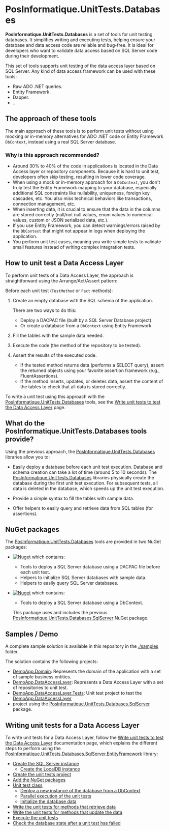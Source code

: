 # PosInformatique.UnitTests.Databases

**PosInformatique.UnitTests.Databases** is a set of tools for unit testing databases.
It simplifies writing and executing tests, helping ensure your database and data access code are reliable and bug-free.
It is ideal for developers who want to validate data access based on SQL Server code during their development.

This set of tools supports unit testing of the data access layer based on SQL Server.
Any kind of data access framework can be used with these tools:
- Raw ADO .NET queries.
- Entity Framework.
- Dapper.
- ...

## The approach of these tools

The main approach of these tools is to perform unit tests without using mocking or in-memory alternatives for ADO .NET code or Entity Framework `DbContext`, instead using a real SQL Server database.

### Why is this approach recommended?

- Around 30% to 40% of the code in applications is located in the Data Access layer or repository components. Because it is hard to unit test, developers often skip testing,
resulting in lower code coverage.
- When using a mock or in-memory approach for a `DbContext`, you don't truly test the Entity Framework mapping to your database, especially additional SQL constraints like nullability, uniqueness, foreign key cascades, etc.
You also miss technical behaviors like transactions, connection management, etc.
- When inserting data, it is crucial to ensure that the data in the columns are stored correctly (null/not null values, enum values to numerical values, custom or JSON serialized data, etc.).
- If you use Entity Framework, you can detect warnings/errors raised by the `DbContext` that might not appear in logs when deploying the application.
- You perform unit test cases, meaning you write simple tests to validate small features instead of writing complex integration tests.

## How to unit test a Data Access Layer

To perform unit tests of a Data Access Layer, the approach is straightforward using the Arrange/Act/Assert pattern:

Before each unit test (`TestMethod` or `Fact` methods):

1. Create an empty database with the SQL schema of the application.

   There are two ways to do this:
   - Deploy a DACPAC file (built by a SQL Server Database project).
   - Or create a database from a `DbContext` using Entity Framework.

2. Fill the tables with the sample data needed.

3. Execute the code (the method of the repository to be tested).

4. Assert the results of the executed code.

   - If the tested method returns data (performs a SELECT query), assert the returned objects using your favorite assertion framework (e.g., FluentAssertions).
   - If the method inserts, updates, or deletes data, assert the content of the tables to check that all data is stored correctly.

To write a unit test using this approach with the [PosInformatique.UnitTests.Databases](https://github.com/PosInformatique/PosInformatique.UnitTests.Databases) tools, see the [Write unit tests to test the Data Access Layer](./docs/WriteUnitTests.md) page.

## What do the PosInformatique.UnitTests.Databases tools provide?

Using the previous approach, the [PosInformatique.UnitTests.Databases](https://github.com/PosInformatique/PosInformatique.UnitTests.Databases) libraries allow you to:

- Easily deploy a database before each unit test execution.
  Database and schema creation can take a lot of time (around 5 to 10 seconds). The [PosInformatique.UnitTests.Databases](https://github.com/PosInformatique/PosInformatique.UnitTests.Databases) libraries physically create the database during the first unit test execution. For subsequent tests, all data is deleted in the database, which speeds up the unit test execution.

- Provide a simple syntax to fill the tables with sample data.

- Offer helpers to easily query and retrieve data from SQL tables (for assertions).

## NuGet packages

The [PosInformatique.UnitTests.Databases](https://github.com/PosInformatique/PosInformatique.UnitTests.Databases) tools are provided in two NuGet packages:

- [![Nuget](https://img.shields.io/nuget/v/PosInformatique.UnitTests.Databases.SqlServer)](https://www.nuget.org/packages/PosInformatique.UnitTests.Databases.SqlServer) which contains:
  - Tools to deploy a SQL Server database using a DACPAC file before each unit test.
  - Helpers to initialize SQL Server databases with sample data.
  - Helpers to easily query SQL Server databases.

- [![Nuget](https://img.shields.io/nuget/v/PosInformatique.UnitTests.Databases.SqlServer.EntityFramework)](https://www.nuget.org/packages/PosInformatique.UnitTests.Databases.SqlServer.EntityFramework) which contains:
  - Tools to deploy a SQL Server database using a DbContext.
  
  This package uses and includes the previous [PosInformatique.UnitTests.Databases.SqlServer](https://www.nuget.org/packages/PosInformatique.UnitTests.Databases.SqlServer) NuGet package.

## Samples / Demo

A complete sample solution is available in this repository in the [./samples](./samples) folder.

The solution contains the following projects:
- [DemoApp.Domain](./samples/DemoApp.Domain/DemoApp.Domain.csproj): Represents the domain of the application with a set of sample business entities.
- [DemoApp.DataAccessLayer](./samples/DemoApp.DataAccessLayer/DemoApp.DataAccessLayer.csproj): Represents a Data Access Layer with a set of repositories to unit test.
- [DemoApp.DataAccessLayer.Tests](./samples/DemoApp.DataAccessLayer.Tests/DemoApp.DataAccessLayer.Tests.csproj): Unit test project to test the [DemoApp.DataAccessLayer](./samples/DemoApp.DataAccessLayer/DemoApp.DataAccessLayer.csproj)
- project using the [PosInformatique.UnitTests.Databases.SqlServer](https://www.nuget.org/packages/PosInformatique.UnitTests.Databases.SqlServer) package.

## Writing unit tests for a Data Access Layer

To write unit tests for a Data Access Layer, follow the [Write unit tests to test the Data Access Layer](./docs/WriteUnitTests.md) documentation page, which explains the different steps to perform
using the [PosInformatique.UnitTests.Databases.SqlServer.EntityFramework](https://www.nuget.org/packages/PosInformatique.UnitTests.Databases.SqlServer.EntityFramework) library:

- [Create the SQL Server instance](./docs/WriteUnitTests.md#create-the-sql-server-instance)
  - [Create the LocalDB instance](./docs/WriteUnitTests.md#create-the-localdb-instance)
- [Create the unit tests project](./docs/WriteUnitTests.md#create-the-unit-tests-project)
- [Add the NuGet packages](./docs/WriteUnitTests.md#add-the-nuget-packages)
- [Unit test class](./docs/WriteUnitTests.md#unit-test-class)
  - [Deploy a new instance of the database from a DbContext](./docs/WriteUnitTests.md#deploy-a-new-instance-of-the-database-from-a-dbcontext)
  - [Parallel execution of the unit tests](./docs/WriteUnitTests.md#parallel-execution-of-the-unit-tests)
  - [Initialize the database data](./docs/WriteUnitTests.md#initializes-the-data-of-the-database)
- [Write the unit tests for methods that retrieve data](./docs/WriteUnitTests.md#write-the-unit-tests-for-methods-that-retrieve-data)
- [Write the unit tests for methods that update the data](./docs/WriteUnitTests.md#write-the-unit-tests-for-methods-that-update-the-data)
- [Execute the unit tests](./docs/WriteUnitTests.md#execute-the-unit-tests)
- [Check the database state after a unit test has failed](./docs/WriteUnitTests.md#check-the-database-state-after-an-unit-test-has-been-failed)